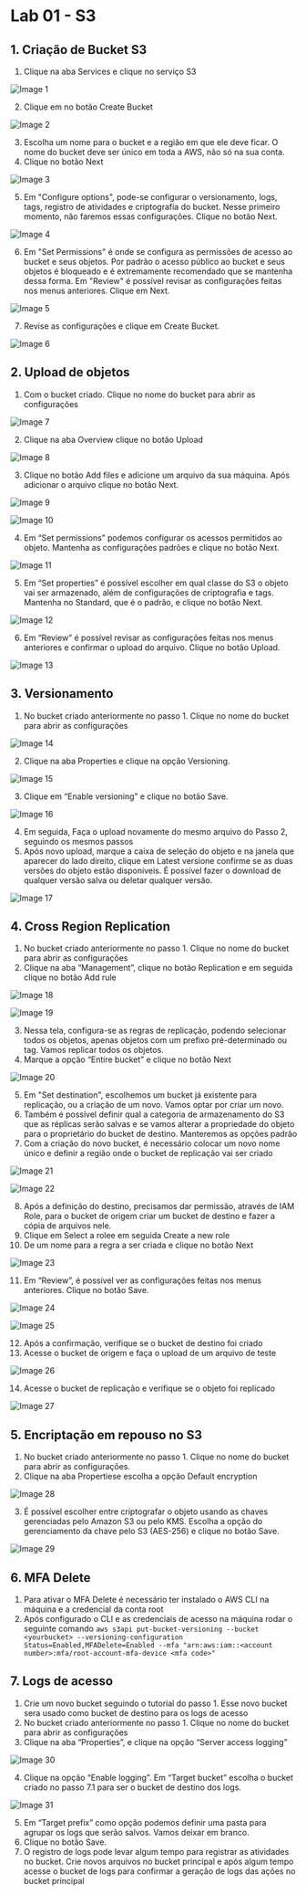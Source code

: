 # Lab 01 - S3

## 1.  Criação de Bucket S3

1.  Clique na aba Services e clique no serviço S3

![Image 1](https://d2yblsmsldwfto.cloudfront.net/csap/lab01/lab-01-s3-01.png)

2.  Clique em no botão Create Bucket

![Image 2](https://d2yblsmsldwfto.cloudfront.net/csap/lab01/lab-01-s3-02.png)

3.  Escolha um nome para o bucket e a região em que ele deve ficar. O nome do bucket deve ser único em toda a AWS, não só na sua conta.
4.  Clique no botão Next

![Image 3](https://d2yblsmsldwfto.cloudfront.net/csap/lab01/lab-01-s3-03.png)

5.  Em "Configure options", pode-se configurar o versionamento, logs, tags, registro de atividades e criptografia do bucket. Nesse primeiro momento, não faremos essas configurações. Clique no botão Next.

![Image 4](https://d2yblsmsldwfto.cloudfront.net/csap/lab01/lab-01-s3-04.png)

6.  Em "Set Permissions" é onde se configura as permissões de acesso ao bucket e seus objetos. Por padrão o acesso público ao bucket e seus objetos é bloqueado e é extremamente recomendado que se mantenha dessa forma. Em "Review" é possível revisar as configurações feitas nos menus anteriores. Clique em Next.

![Image 5](https://d2yblsmsldwfto.cloudfront.net/csap/lab01/lab-01-s3-05.png)

7.  Revise as configurações e clique em Create Bucket.

![Image 6](https://d2yblsmsldwfto.cloudfront.net/csap/lab01/lab-01-s3-06.png)

## 2.  Upload de objetos

1.  Com o bucket criado. Clique no nome do bucket para abrir as configurações

![Image 7](https://d2yblsmsldwfto.cloudfront.net/csap/lab01/lab-01-s3-07.png)

2.  Clique na aba Overview clique no botão Upload

![Image 8](https://d2yblsmsldwfto.cloudfront.net/csap/lab01/lab-01-s3-08.png)

3.  Clique no botão Add files e adicione um arquivo da sua máquina. Após adicionar o arquivo clique no botão Next.

![Image 9](https://d2yblsmsldwfto.cloudfront.net/csap/lab01/lab-01-s3-09.png)

![Image 10](https://d2yblsmsldwfto.cloudfront.net/csap/lab01/lab-01-s3-10.png)

4.  Em “Set permissions” podemos configurar os acessos permitidos ao objeto. Mantenha as configurações padrões e clique no botão Next.

![Image 11](https://d2yblsmsldwfto.cloudfront.net/csap/lab01/lab-01-s3-11.png)

5.  Em “Set properties” é possível escolher em qual classe do S3 o objeto vai ser armazenado, além de configurações de criptografia e tags. Mantenha no Standard, que é o padrão, e clique no botão Next.

![Image 12](https://d2yblsmsldwfto.cloudfront.net/csap/lab01/lab-01-s3-12.png)

6.  Em “Review” é possível revisar as configurações feitas nos menus anteriores e confirmar o upload do arquivo. Clique no botão Upload.

![Image 13](https://d2yblsmsldwfto.cloudfront.net/csap/lab01/lab-01-s3-13.png)

## 3.  Versionamento

1.  No bucket criado anteriormente no passo 1. Clique no nome do bucket para abrir as configurações

![Image 14](https://d2yblsmsldwfto.cloudfront.net/csap/lab01/lab-01-s3-14.png)

2.  Clique na aba Properties e clique na opção Versioning.

![Image 15](https://d2yblsmsldwfto.cloudfront.net/csap/lab01/lab-01-s3-15.png)

3.  Clique em “Enable versioning” e clique no botão Save.

![Image 16](https://d2yblsmsldwfto.cloudfront.net/csap/lab01/lab-01-s3-16.png)

4.  Em seguida, Faça o upload novamente do mesmo arquivo do Passo 2, seguindo os mesmos passos
5.  Após novo upload, marque a caixa de seleção do objeto e na janela que aparecer do lado direito, clique em Latest versione confirme se as duas versões do objeto estão disponíveis. É possível fazer o download de qualquer versão salva ou deletar qualquer versão.

![Image 17](https://d2yblsmsldwfto.cloudfront.net/csap/lab01/lab-01-s3-17.png)

## 4.  Cross Region Replication

1.  No bucket criado anteriormente no passo 1. Clique no nome do bucket para abrir as configurações
2.  Clique na aba “Management”, clique no botão Replication e em seguida clique no botão Add rule

![Image 18](https://d2yblsmsldwfto.cloudfront.net/csap/lab01/lab-01-s3-18.png)

![Image 19](https://d2yblsmsldwfto.cloudfront.net/csap/lab01/lab-01-s3-19.png)

3.  Nessa tela, configura-se as regras de replicação, podendo selecionar todos os objetos, apenas objetos com um prefixo pré-determinado ou tag. Vamos replicar todos os objetos.
4.  Marque a opção “Entire bucket” e clique no botão Next

![Image 20](https://d2yblsmsldwfto.cloudfront.net/csap/lab01/lab-01-s3-20.png)

5.  Em "Set destination", escolhemos um bucket já existente para replicação, ou a criação de um novo. Vamos optar por criar um novo.
6.  Também é possível definir qual a categoria de armazenamento do S3 que as réplicas serão salvas e se vamos alterar a propriedade do objeto para o proprietário do bucket de destino. Manteremos as opções padrão
7.  Com a criação do novo bucket, é necessário colocar um novo nome único e definir a região onde o bucket de replicação vai ser criado

![Image 21](https://d2yblsmsldwfto.cloudfront.net/csap/lab01/lab-01-s3-21.png)

![Image 22](https://d2yblsmsldwfto.cloudfront.net/csap/lab01/lab-01-s3-22.png)

8.  Após a definição do destino, precisamos dar permissão, através de IAM Role, para o bucket de origem criar um bucket de destino e fazer a cópia de arquivos nele.
9.  Clique em Select a rolee em seguida Create a new role
10.  De um nome para a regra a ser criada e clique no botão Next

![Image 23](https://d2yblsmsldwfto.cloudfront.net/csap/lab01/lab-01-s3-23.png)

11.  Em “Review”, é possível ver as configurações feitas nos menus anteriores. Clique no botão Save.

![Image 24](https://d2yblsmsldwfto.cloudfront.net/csap/lab01/lab-01-s3-24.png)

![Image 25](https://d2yblsmsldwfto.cloudfront.net/csap/lab01/lab-01-s3-25.png)

12.  Após a confirmação, verifique se o bucket de destino foi criado
13.  Acesse o bucket de origem e faça o upload de um arquivo de teste

![Image 26](https://d2yblsmsldwfto.cloudfront.net/csap/lab01/lab-01-s3-26.png)

14.  Acesse o bucket de replicação e verifique se o objeto foi replicado

![Image 27](https://d2yblsmsldwfto.cloudfront.net/csap/lab01/lab-01-s3-27.png)

## 5.  Encriptação em repouso no S3

1.  No bucket criado anteriormente no passo 1. Clique no nome do bucket para abrir as configurações.
2.  Clique na aba Propertiese escolha a opção Default encryption

![Image 28](https://d2yblsmsldwfto.cloudfront.net/csap/lab01/lab-01-s3-28.png)

3.  É possível escolher entre criptografar o objeto usando as chaves gerenciadas pelo Amazon S3 ou pelo KMS. Escolha a opção do gerenciamento da chave pelo S3 (AES-256) e clique no botão Save.

![Image 29](https://d2yblsmsldwfto.cloudfront.net/csap/lab01/lab-01-s3-29.png)

## 6.  MFA Delete

1.  Para ativar o MFA Delete é necessário ter instalado o AWS CLI na máquina e a credencial da conta root
2.  Após configurado o CLI e as credenciais de acesso na máquina rodar o seguinte comando
```aws s3api put-bucket-versioning --bucket <yourbucket> --versioning-configuration Status=Enabled,MFADelete=Enabled --mfa "arn:aws:iam::<account number>:mfa/root-account-mfa-device <mfa code>"```

## 7.  Logs de acesso

1.  Crie um novo bucket seguindo o tutorial do passo 1. Esse novo bucket sera usado como bucket de destino para os logs de acesso
2.  No bucket criado anteriormente no passo 1. Clique no nome do bucket para abrir as configurações
3.  Clique na aba “Properties”, e clique na opção “Server access logging”

![Image 30](https://d2yblsmsldwfto.cloudfront.net/csap/lab01/lab-01-s3-30.png)

4.  Clique na opção “Enable logging”. Em “Target bucket” escolha o bucket criado no passo 7.1 para ser o bucket de destino dos logs.

![Image 31](https://d2yblsmsldwfto.cloudfront.net/csap/lab01/lab-01-s3-31.png)

5.  Em “Target prefix” como opção podemos definir uma pasta para agrupar os logs que serão salvos. Vamos deixar em branco.
6.  Clique no botão Save.
7.  O registro de logs pode levar algum tempo para registrar as atividades no bucket. Crie novos arquivos no bucket principal e após algum tempo acesse o bucket de logs para confirmar a geração de logs das ações no bucket principal

